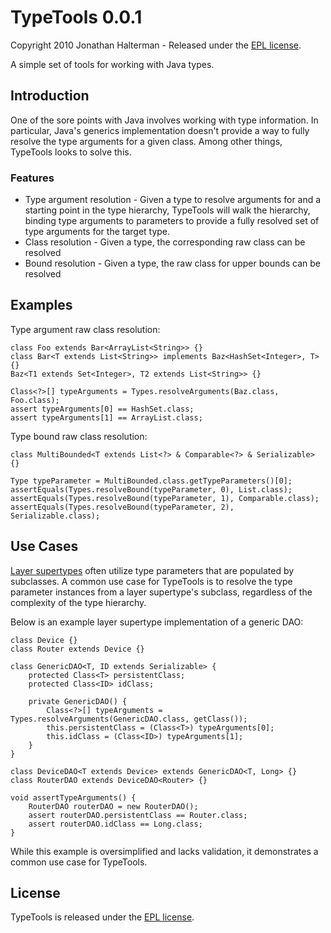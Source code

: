 # TypeTools 0.0.1

Copyright 2010 Jonathan Halterman - Released under the [EPL license](http://www.eclipse.org/legal/epl-v10.html).

A simple set of tools for working with Java types.

## Introduction

One of the sore points with Java involves working with type information. In particular, Java's generics implementation doesn't provide a way to fully resolve the type arguments for a given class. Among other things, TypeTools looks to solve this.

### Features

* Type argument resolution - Given a type to resolve arguments for and a starting point in the type hierarchy, TypeTools will walk the hierarchy, binding type arguments to parameters to provide a fully resolved set of type arguments for the target type.
* Class resolution - Given a type, the corresponding raw class can be resolved
* Bound resolution - Given a type, the raw class for upper bounds can be resolved

## Examples

Type argument raw class resolution:

    class Foo extends Bar<ArrayList<String>> {}
    class Bar<T extends List<String>> implements Baz<HashSet<Integer>, T> {}
    Baz<T1 extends Set<Integer>, T2 extends List<String>> {}

    Class<?>[] typeArguments = Types.resolveArguments(Baz.class, Foo.class);
    assert typeArguments[0] == HashSet.class;
    assert typeArguments[1] == ArrayList.class;
    
Type bound raw class resolution:

    class MultiBounded<T extends List<?> & Comparable<?> & Serializable> {}
    
    Type typeParameter = MultiBounded.class.getTypeParameters()[0];
    assertEquals(Types.resolveBound(typeParameter, 0), List.class);
    assertEquals(Types.resolveBound(typeParameter, 1), Comparable.class);
    assertEquals(Types.resolveBound(typeParameter, 2), Serializable.class);

## Use Cases

[Layer supertypes](http://martinfowler.com/eaaCatalog/layerSupertype.html) often utilize type parameters that are populated by subclasses. A common use case for TypeTools is to resolve the type parameter instances from a layer supertype's subclass, regardless of the complexity of the type hierarchy. 

Below is an example layer supertype implementation of a generic DAO:

    class Device {}
    class Router extends Device {}

    class GenericDAO<T, ID extends Serializable> {
        protected Class<T> persistentClass;
        protected Class<ID> idClass;

        private GenericDAO() {
            Class<?>[] typeArguments = Types.resolveArguments(GenericDAO.class, getClass());
            this.persistentClass = (Class<T>) typeArguments[0];
            this.idClass = (Class<ID>) typeArguments[1];
        }
    }

    class DeviceDAO<T extends Device> extends GenericDAO<T, Long> {}
    class RouterDAO extends DeviceDAO<Router> {}

    void assertTypeArguments() {
        RouterDAO routerDAO = new RouterDAO();
        assert routerDAO.persistentClass == Router.class;
        assert routerDAO.idClass == Long.class;
    }
    
While this example is oversimplified and lacks validation, it demonstrates a common use case for TypeTools.

## License

TypeTools is released under the [EPL license](http://www.eclipse.org/legal/epl-v10.html).
